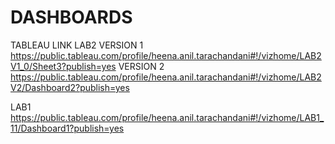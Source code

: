 # DASHBOARDS

TABLEAU LINK
LAB2
VERSION 1
https://public.tableau.com/profile/heena.anil.tarachandani#!/vizhome/LAB2V1_0/Sheet3?publish=yes
VERSION 2
https://public.tableau.com/profile/heena.anil.tarachandani#!/vizhome/LAB2V2/Dashboard2?publish=yes

LAB1
https://public.tableau.com/profile/heena.anil.tarachandani#!/vizhome/LAB1_11/Dashboard1?publish=yes

